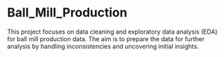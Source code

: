 # Ball_Mill_Production
This project focuses on data cleaning and exploratory data analysis (EDA) for ball mill production data. The aim is to prepare the data for further analysis by handling inconsistencies and uncovering initial insights.
